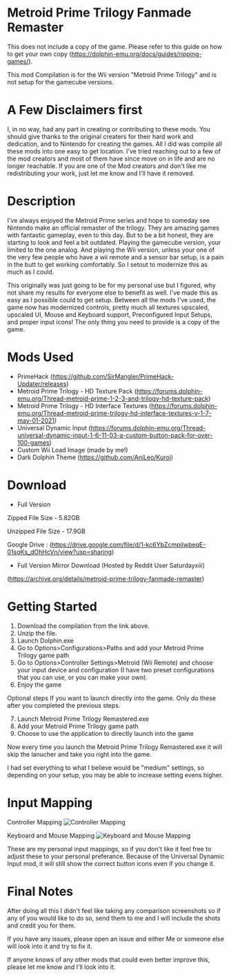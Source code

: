 # Metroid Prime Trilogy Fanmade Remaster

This does not include a copy of the game. Please refer to this guide on how to get your own copy (https://dolphin-emu.org/docs/guides/ripping-games/).

This mod Compilation is for the Wii version "Metroid Prime Trilogy" and is not setup for the gamecube versions.

# A Few Disclaimers first
I, in no way, had any part in creating or contributing to these mods. You should give thanks to the original creaters for their hard work and dedication, and to Nintendo for creating the games. All I did was compile all these mods into one easy to get location.
I've tried reaching out to a few of the mod creators and most of them have since move on in life and are no longer reachable. 
If you are one of the Mod creators and don't like me redistributing your work, just let me know and I'll have it removed.


# Description
I've always enjoyed the Metroid Prime series and hope to someday see Nintendo make an official remaster of the trilogy. They are amazing games with fantastic gameplay, even to this day. But to be a bit honest, they are starting to look and feel a bit outdated. Playing the gamecube version, your limited to the one analog. And playing the Wii version, unless your one of the very few people who have a wii remote and a sensor bar setup, is a pain in the butt to get working comfortably. So I setout to modernize this as much as I could.

This originally was just going to be for my personal use but I figured, why not share my results for everyone else to benefit as well. I've made this as easy as I possible could to get setup. Between all the mods I've used, the game now has modernized controls, pretty much all textures upscaled, upscaled UI, Mouse and Keyboard support, Preconfigured Input Setups, and proper input icons! The only thing you need to provide is a copy of the game.


# Mods Used

* PrimeHack (https://github.com/SirMangler/PrimeHack-Updater/releases)
* Metroid Prime Trilogy - HD Texture Pack (https://forums.dolphin-emu.org/Thread-metroid-prime-1-2-3-and-trilogy-hd-texture-pack)
* Metroid Prime Trilogy - HD Interface Textures (https://forums.dolphin-emu.org/Thread-metroid-prime-trilogy-hd-interface-textures-v-1-7-may-01-2021)
* Universal Dynamic Input (https://forums.dolphin-emu.org/Thread-universal-dynamic-input-1-6-11-03-a-custom-button-pack-for-over-100-games)
* Custom Wii Load Image (made by me!)
* Dark Dolphin Theme (https://github.com/AniLeo/Kuroi)


# Download

* Full Version

Zipped File Size - 5.82GB

Unzipped File Size - 17.9GB

Google Drive : (https://drive.google.com/file/d/1-kc6YbZcmpiIwbeqE-01sqKs_dOhHcVn/view?usp=sharing)


* Full Version Mirror Download (Hosted by Reddit User Saturdayxiii)

(https://archive.org/details/metroid-prime-trilogy-fanmade-remaster)



# Getting Started
1.  Download the compilation from the link above.
2.  Unzip the file.
3.  Launch Dolphin.exe
4.  Go to Options>Configurations>Paths and add your Metroid Prime Trilogy game path
5.  Go to Options>Controller Settings>Metroid (Wii Remote) and choose your input device and configuration (I have two preset configurations that you can use, or you can make your own).
6.  Enjoy the game

Optional steps If you want to launch directly into the game. Only do these after you completed the previous steps.

7.  Launch Metroid Prime Trilogy Remastered.exe
8.  Add your Metroid Prime Trilogy game path
9.  Choose to use the application to directly launch into the game

Now every time you launch the Metroid Prime Trilogy Remastered.exe it will skip the lanucher and take you right into the game.

I had set everything to what I believe would be "medium" settings, so depending on your setup, you may be able to increase setting evens higher. 


# Input Mapping

Controller Mapping
![Controller Mapping](https://user-images.githubusercontent.com/92264755/149041127-885c7375-360b-4ebc-9ae1-0c6f55d15391.png)

Keyboard and Mouse Mapping
![Keyboard and Mouse Mapping](https://user-images.githubusercontent.com/92264755/148947662-c3032c50-46fb-4ffe-91d5-58e1329dbeba.jpg)

These are my personal input mappings, so if you don't like it feel free to adjust these to your personal preferance. Because of the Universal Dynamic Input mod, it will still show the correct button icons even if you change it.

# Final Notes
After doing all this I didn't feel like taking any comparison screenshots so if any of you would like to do so, send them to me and I will include the shots and credit you for them.

If you have any issues, please open an issue and either Me or someone else will look into it and try to fix it.

If anyone knows of any other mods that could even better improve this, please let me know and I'll look into it.
